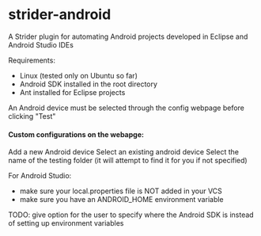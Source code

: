 # strider-android

A Strider plugin for automating Android projects developed in Eclipse and Android Studio IDEs

Requirements:
*  Linux (tested only on Ubuntu so far)
*  Android SDK installed in the root directory
*  Ant installed for Eclipse projects

An Android device must be selected through the config webpage before clicking "Test"

#### Custom configurations on the webapge:

Add a new Android device
Select an existing android device
Select the name of the testing folder (it will attempt to find it for you if not specified)

For Android Studio:
*  make sure your local.properties file is NOT added in your VCS
*  make sure you have an ANDROID_HOME environment variable

TODO: give option for the user to specify where the Android SDK is instead of setting up environment variables